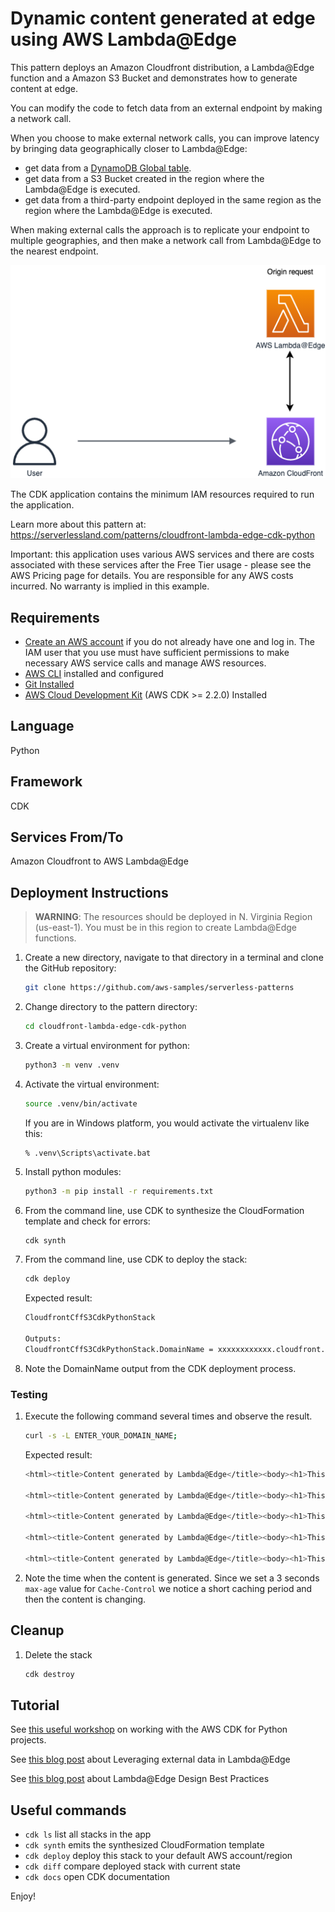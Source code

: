 # Dynamic content generated at edge using AWS Lambda@Edge

This pattern deploys an Amazon Cloudfront distribution, a Lambda@Edge function and a Amazon S3 Bucket and demonstrates how to generate content at edge.

You can modify the code to fetch data from an external endpoint by making a network call.

When you choose to make external network calls, you can improve latency by bringing data geographically closer to Lambda@Edge:

- get data from a [DynamoDB Global table](https://aws.amazon.com/dynamodb/global-tables/?nc1=h_ls).
- get data from a S3 Bucket created in the region where the Lambda@Edge is executed.
- get data from a third-party endpoint deployed in the same region as the region where the Lambda@Edge is executed.

When making external calls the approach is to replicate your endpoint to multiple geographies, and then make a network call from Lambda@Edge to the nearest endpoint.

![Pattern architecture](img/architecture.drawio.png)

The CDK application contains the minimum IAM resources required to run the application.

Learn more about this pattern at: https://serverlessland.com/patterns/cloudfront-lambda-edge-cdk-python

Important: this application uses various AWS services and there are costs associated with these services after the Free Tier usage - please see the AWS Pricing page for details. You are responsible for any AWS costs incurred. No warranty is implied in this example.

## Requirements

* [Create an AWS account](https://portal.aws.amazon.com/gp/aws/developer/registration/index.html) if you do not already have one and log in. The IAM user that you use must have sufficient permissions to make necessary AWS service calls and manage AWS resources.
* [AWS CLI](https://docs.aws.amazon.com/cli/latest/userguide/install-cliv2.html) installed and configured
* [Git Installed](https://git-scm.com/book/en/v2/Getting-Started-Installing-Git)
* [AWS Cloud Development Kit](https://docs.aws.amazon.com/cdk/v2/guide/getting_started.html) (AWS CDK >= 2.2.0) Installed

## Language

Python

## Framework

CDK

## Services From/To

Amazon Cloudfront to AWS Lambda@Edge

## Deployment Instructions

> **WARNING**: The resources should be deployed in N. Virginia Region (us-east-1). You must be in this region to create Lambda@Edge functions.

1. Create a new directory, navigate to that directory in a terminal and clone the GitHub repository:
    ```bash
    git clone https://github.com/aws-samples/serverless-patterns
    ```
1. Change directory to the pattern directory:
    ```bash
    cd cloudfront-lambda-edge-cdk-python
    ```
1. Create a virtual environment for python:
    ```bash
    python3 -m venv .venv
    ```
1. Activate the virtual environment:
    ```bash
    source .venv/bin/activate
    ```

    If you are in Windows platform, you would activate the virtualenv like this:

    ```
    % .venv\Scripts\activate.bat
    ```

1. Install python modules:

    ```bash
    python3 -m pip install -r requirements.txt
    ```

1. From the command line, use CDK to synthesize the CloudFormation template and check for errors:

    ```bash
    cdk synth
    ```

1. From the command line, use CDK to deploy the stack:

    ```bash
    cdk deploy
    ```

    Expected result:

    ```bash
    CloudfrontCffS3CdkPythonStack

    Outputs:
    CloudfrontCffS3CdkPythonStack.DomainName = xxxxxxxxxxxx.cloudfront.net
    ```

1. Note the DomainName output from the CDK deployment process.

### Testing

1. Execute the following command several times and observe the result.

    ```bash
    curl -s -L ENTER_YOUR_DOMAIN_NAME;
    ```

    Expected result:

    ```bash
    <html><title>Content generated by Lambda@Edge</title><body><h1>This content is generated by Lambda@Edge.</h1> <h3>Content generated at 01/05/2022, 09:25:41</h3></body></html>

    <html><title>Content generated by Lambda@Edge</title><body><h1>This content is generated by Lambda@Edge.</h1> <h3>Content generated at 01/05/2022, 09:25:41</h3></body></html>

    <html><title>Content generated by Lambda@Edge</title><body><h1>This content is generated by Lambda@Edge.</h1> <h3>Content generated at 01/05/2022, 09:26:33</h3></body></html>

    <html><title>Content generated by Lambda@Edge</title><body><h1>This content is generated by Lambda@Edge.</h1> <h3>Content generated at 01/05/2022, 09:26:33</h3></body></html>

    <html><title>Content generated by Lambda@Edge</title><body><h1>This content is generated by Lambda@Edge.</h1> <h3>Content generated at 01/05/2022, 09:26:37</h3></body></html>

    ```

1. Note the time when the content is generated. Since we set a 3 seconds `max-age` value for `Cache-Control` we notice a short caching period and then the content is changing.

## Cleanup

1. Delete the stack

    ```bash
    cdk destroy
    ```

## Tutorial

See [this useful workshop](https://cdkworkshop.com/30-python.html) on working with the AWS CDK for Python projects.

See [this blog post](https://aws.amazon.com/blogs/networking-and-content-delivery/leveraging-external-data-in-lambdaedge/) about Leveraging external data in Lambda@Edge

See [this blog post](https://aws.amazon.com/blogs/networking-and-content-delivery/lambdaedge-design-best-practices/) about Lambda@Edge Design Best Practices

## Useful commands

 * `cdk ls`          list all stacks in the app
 * `cdk synth`       emits the synthesized CloudFormation template
 * `cdk deploy`      deploy this stack to your default AWS account/region
 * `cdk diff`        compare deployed stack with current state
 * `cdk docs`        open CDK documentation

Enjoy!

